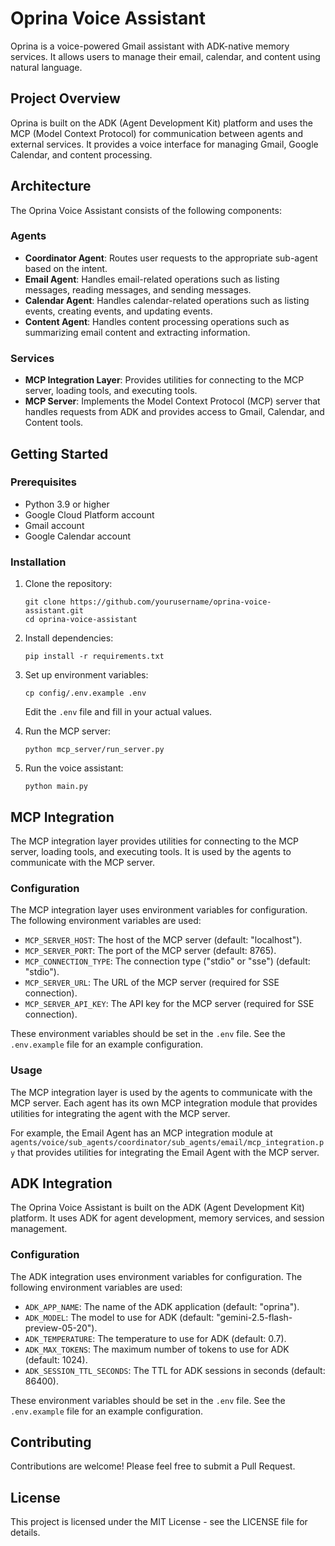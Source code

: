 # Oprina Voice Assistant

Oprina is a voice-powered Gmail assistant with ADK-native memory services. It allows users to manage their email, calendar, and content using natural language.

## Project Overview

Oprina is built on the ADK (Agent Development Kit) platform and uses the MCP (Model Context Protocol) for communication between agents and external services. It provides a voice interface for managing Gmail, Google Calendar, and content processing.

## Architecture

The Oprina Voice Assistant consists of the following components:

### Agents

- **Coordinator Agent**: Routes user requests to the appropriate sub-agent based on the intent.
- **Email Agent**: Handles email-related operations such as listing messages, reading messages, and sending messages.
- **Calendar Agent**: Handles calendar-related operations such as listing events, creating events, and updating events.
- **Content Agent**: Handles content processing operations such as summarizing email content and extracting information.

### Services

- **MCP Integration Layer**: Provides utilities for connecting to the MCP server, loading tools, and executing tools.
- **MCP Server**: Implements the Model Context Protocol (MCP) server that handles requests from ADK and provides access to Gmail, Calendar, and Content tools.

## Getting Started

### Prerequisites

- Python 3.9 or higher
- Google Cloud Platform account
- Gmail account
- Google Calendar account

### Installation

1. Clone the repository:
   ```
   git clone https://github.com/yourusername/oprina-voice-assistant.git
   cd oprina-voice-assistant
   ```

2. Install dependencies:
   ```
   pip install -r requirements.txt
   ```

3. Set up environment variables:
   ```
   cp config/.env.example .env
   ```
   Edit the `.env` file and fill in your actual values.

4. Run the MCP server:
   ```
   python mcp_server/run_server.py
   ```

5. Run the voice assistant:
   ```
   python main.py
   ```

## MCP Integration

The MCP integration layer provides utilities for connecting to the MCP server, loading tools, and executing tools. It is used by the agents to communicate with the MCP server.

### Configuration

The MCP integration layer uses environment variables for configuration. The following environment variables are used:

- `MCP_SERVER_HOST`: The host of the MCP server (default: "localhost").
- `MCP_SERVER_PORT`: The port of the MCP server (default: 8765).
- `MCP_CONNECTION_TYPE`: The connection type ("stdio" or "sse") (default: "stdio").
- `MCP_SERVER_URL`: The URL of the MCP server (required for SSE connection).
- `MCP_SERVER_API_KEY`: The API key for the MCP server (required for SSE connection).

These environment variables should be set in the `.env` file. See the `.env.example` file for an example configuration.

### Usage

The MCP integration layer is used by the agents to communicate with the MCP server. Each agent has its own MCP integration module that provides utilities for integrating the agent with the MCP server.

For example, the Email Agent has an MCP integration module at `agents/voice/sub_agents/coordinator/sub_agents/email/mcp_integration.py` that provides utilities for integrating the Email Agent with the MCP server.

## ADK Integration

The Oprina Voice Assistant is built on the ADK (Agent Development Kit) platform. It uses ADK for agent development, memory services, and session management.

### Configuration

The ADK integration uses environment variables for configuration. The following environment variables are used:

- `ADK_APP_NAME`: The name of the ADK application (default: "oprina").
- `ADK_MODEL`: The model to use for ADK (default: "gemini-2.5-flash-preview-05-20").
- `ADK_TEMPERATURE`: The temperature to use for ADK (default: 0.7).
- `ADK_MAX_TOKENS`: The maximum number of tokens to use for ADK (default: 1024).
- `ADK_SESSION_TTL_SECONDS`: The TTL for ADK sessions in seconds (default: 86400).

These environment variables should be set in the `.env` file. See the `.env.example` file for an example configuration.

## Contributing

Contributions are welcome! Please feel free to submit a Pull Request.

## License

This project is licensed under the MIT License - see the LICENSE file for details.